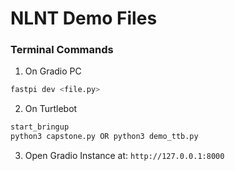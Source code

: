 
# NLNT Demo Files


### Terminal Commands
1. On Gradio PC
```bash
fastpi dev <file.py>
``` 

2. On Turtlebot
```bash
start_bringup
python3 capstone.py OR python3 demo_ttb.py
```

3. Open Gradio Instance at: `http://127.0.0.1:8000`